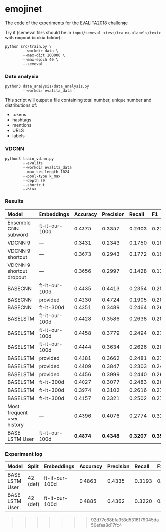 # emojinet
The code of the experiments for the EVALITA2018 challenge

Try it (semeval files should be in `input/semeval_<test/train>.<labels/text>` with respect to data folder):
```
python src/train.py \
        --workdir data \
        --max-dict 100000 \
        --max-epoch 40 \
        --semeval
```

### Data analysis

```
python3 data_analysis/data_analysis.py 
        --workdir evalita_data
```

This script will output a file containing total number, unique number and distributions of:
* tokens
* hashtags
* mentions
* URLS
* labels

### VDCNN

```
python3 train_vdcnn.py 
        --evalita
        --workdir evalita_data
        --max-seq-length 1024
        --pool-type k_max
        --depth 29
        --shortcut
        --bias

```

### Results

| Model                      |Embeddings     | Accuracy  | Precision | Recall    | F1        |
|:---------------------------|:------------- |:--------- |:----------|:----------|:----------|
|Ensemble CNN subword        |ft-it-our-100d |0.4375     |0.3357     |0.2603     |0.2737     |
|VDCNN 9                     |—              |0.3431     |0.2343     |0.1750     |0.1824     |
|VDCNN 9 shortcut            |—              |0.3673     |0.2943     |0.1772     |0.1926     |
|VDCNN 9 shortcut dropout    |—              |0.3656     |0.2997     |0.1428     |0.1399     |
|BASECNN                     |ft-it-our-100d |0.4435     |0.4413     |0.2354     |0.2560     |
|BASECNN                     |provided       |0.4230     |0.4724     |0.1905     |0.2083     |
|BASECNN                     |ft-it-300d     |0.4351     |0.3489     |0.2464     |0.2673     |
|BASELSTM                    |ft-it-our-100d |0.4428     |0.3586     |0.2638     |0.2831     |
|BASELSTM                    |ft-it-our-100d |0.4458     |0.3779     |0.2494     |0.2743     |
|BASELSTM                    |ft-it-our-100d |0.4444     |0.3634     |0.2626     |0.2852     |
|BASELSTM                    |provided       |0.4381     |0.3662     |0.2481     |0.2701     |
|BASELSTM                    |provided       |0.4409     |0.3847     |0.2303     |0.2492     |
|BASELSTM                    |provided       |0.4456     |0.3999     |0.2440     |0.2673     |
|BASELSTM                    |ft-it-300d     |0.4027     |0.3077     |0.2483     |0.2650     |
|BASELSTM                    |ft-it-300d     |0.3974     |0.3102     |0.2616     |0.2749     |
|BASELSTM                    |ft-it-300d     |0.4157     |0.3321     |0.2502     |0.2721     |
|Most frequent user history  |—              |0.4396     |0.4076     |0.2774     |0.3133     |
|BASE LSTM User              |ft-it-our-100d |**0.4874** |**0.4348** |**0.3207** |**0.3560** |

### Experiment log

| Model                      |Split    |Embeddings     | Accuracy  | Precision | Recall    | F1        | Remarks           |
|:---------------------------|:------- |:------------- |:--------- |:--------- |:--------- |:--------- |:----------------- |
|BASE LSTM User              |42 (def) |ft-it-our-100d |0.4863     |0.4335     |0.3193     |0.3548     | dict size: 100000 |
|BASE LSTM User              |42 (def) |ft-it-our-100d |0.4885     |0.4362     |0.3220     |0.3571     | dict size: 100000 |
>>>>>>> 92d77c68bfa353d5316179045da50efaa8d17fc4
